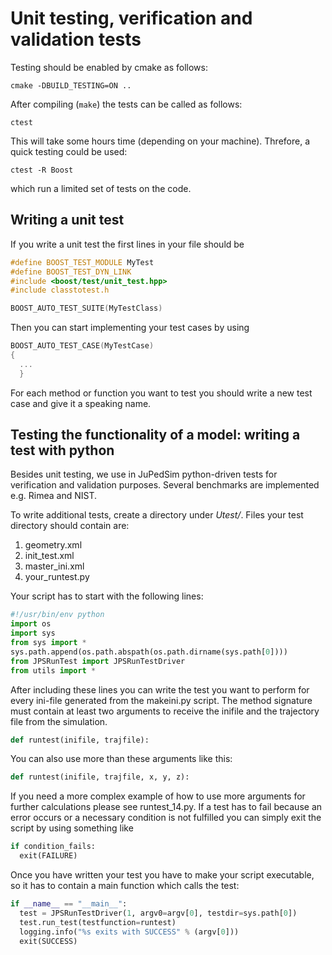 # Unit testing, verification and validation tests

Testing should be enabled by cmake as follows:
```
cmake -DBUILD_TESTING=ON ..
```

After compiling (`make`) the tests can be called as follows:

```
ctest
```

This will take some hours time (depending on your machine). Threfore, a quick testing could be used:
```
ctest -R Boost
```

which run a limited set of tests on the code.

## Writing a unit test
If you write a unit test the first lines in your file should be

```c++
#define BOOST_TEST_MODULE MyTest
#define BOOST_TEST_DYN_LINK
#include <boost/test/unit_test.hpp>
#include classtotest.h

BOOST_AUTO_TEST_SUITE(MyTestClass)
```

Then you can start implementing your test cases by using
```c++
BOOST_AUTO_TEST_CASE(MyTestCase) 
{
  ...
  }
```

For each method or function you want to test you should write a new test case and give it a speaking name.

## Testing the functionality of a model: writing a test with python
Besides unit testing, we use in JuPedSim python-driven tests for verification and validation purposes.
Several benchmarks are implemented e.g. Rimea and NIST.

To write additional tests, create a directory under *Utest/*.
Files your test directory should contain are:

1. geometry.xml
2. init_test.xml
3. master_ini.xml
4. your_runtest.py

Your script has to start with the following lines:

```python
#!/usr/bin/env python
import os
import sys
from sys import *
sys.path.append(os.path.abspath(os.path.dirname(sys.path[0])))
from JPSRunTest import JPSRunTestDriver
from utils import *
```

After including these lines you can write the test you want to perform for every ini-file generated from the makeini.py script.
The method signature must contain at least two arguments to receive the inifile and the trajectory file from the simulation.

```python
def runtest(inifile, trajfile):
```

You can also use more than these arguments like this:

```python
def runtest(inifile, trajfile, x, y, z):
```

If you need a more complex example of how to use more arguments for further calculations please see runtest_14.py.
If a test has to fail because an error occurs or a necessary condition is not fulfilled  you can simply exit the script by using something like

```python
if condition_fails: 
  exit(FAILURE)
```
Once you have written your test you have to make your script executable, so it has to contain a main function which calls the test:

```python
if __name__ == "__main__":
  test = JPSRunTestDriver(1, argv0=argv[0], testdir=sys.path[0])
  test.run_test(testfunction=runtest)
  logging.info("%s exits with SUCCESS" % (argv[0]))
  exit(SUCCESS)
```


